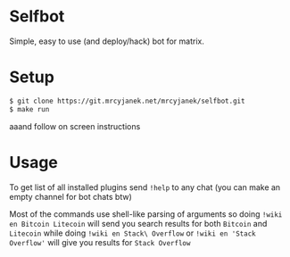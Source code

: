 # Selfbot

Simple, easy to use (and deploy/hack) bot for matrix.

# Setup

```bash
$ git clone https://git.mrcyjanek.net/mrcyjanek/selfbot.git
$ make run
```
aaand follow on screen instructions

# Usage

To get list of all installed plugins send `!help` to any chat (you can make an empty channel for bot chats btw)

Most of the commands use shell-like parsing of arguments so doing `!wiki en Bitcoin Litecoin` will send you search results for both `Bitcoin` and `Litecoin` while doing `!wiki en Stack\ Overflow` or `!wiki en 'Stack Overflow'` will give you results for `Stack Overflow`